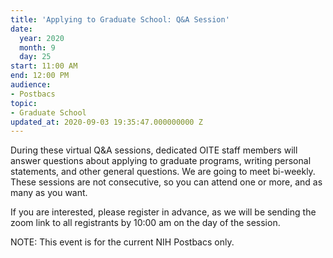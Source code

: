 ```yaml
---
title: 'Applying to Graduate School: Q&A Session'
date:
  year: 2020
  month: 9
  day: 25
start: 11:00 AM
end: 12:00 PM
audience:
- Postbacs
topic:
- Graduate School
updated_at: 2020-09-03 19:35:47.000000000 Z
---
```

During these virtual Q&amp;A sessions, dedicated OITE staff members will
answer questions about applying to graduate programs, writing personal
statements, and other general questions. We are going to meet
bi-weekly.  These sessions are not consecutive, so you can attend one or
more, and as many as you want. 

If you are interested, please register in advance, as we will be sending
the zoom link to all registrants by 10:00 am on the day of the session. 

NOTE: This event is for the current NIH Postbacs only. 
